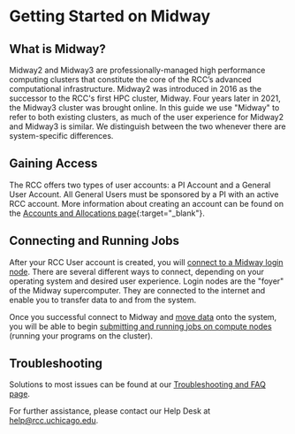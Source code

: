 # Getting Started on Midway
<!-- From these links:
https://rcc.uchicago.edu/accounts-allocations -->

## What is Midway?
Midway2 and Midway3 are professionally-managed high performance computing clusters that constitute the core of the RCC’s advanced computational infrastructure. Midway2 was introduced in 2016 as the successor to the RCC's first HPC cluster, Midway. Four years later in 2021, the Midway3 cluster was brought online. In this guide we use "Midway" to refer to both existing clusters, as much of the user experience for Midway2 and Midway3 is similar. We distinguish between the two whenever there are system-specific differences.  

## Gaining Access
The RCC offers two types of user accounts: a PI Account and a General User Account. All General Users must be sponsored by a PI with an active RCC account. More information about creating an account can be found on the [Accounts and Allocations page](https://rcc.uchicago.edu/accounts-allocations){:target="_blank"}.

## Connecting and Running Jobs
After your RCC User account is created, you will [connect to a Midway login node](midway_connecting.md). There are several different ways to connect, depending on your operating system and desired user experience. Login nodes are the "foyer" of the Midway supercomputer. They are connected to the internet and enable you to transfer data to and from the system. 

Once you successful connect to Midway and [move data](midway_data_transfer.md) onto the system, you will be able to begin [submitting and running jobs on compute nodes](midway_jobs_overview.md) (running your programs on the cluster).

## Troubleshooting

Solutions to most issues can be found at our [Troubleshooting and FAQ page](midway_troubleshooting.md).

For further assistance, please contact our Help Desk at [help@rcc.uchicago.edu](mailto:help@rcc.uchicago.edu).
